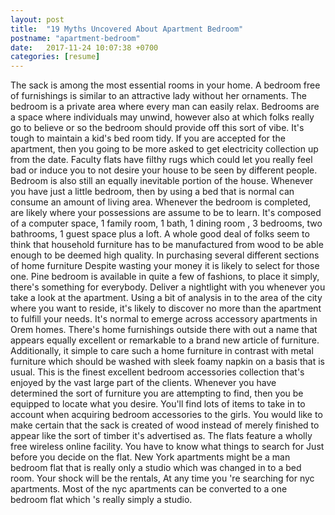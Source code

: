 ```yaml
---
layout: post
title:  "19 Myths Uncovered About Apartment Bedroom"
postname: "apartment-bedroom"
date:   2017-11-24 10:07:38 +0700
categories: [resume]
---
```

The sack is among the most essential rooms in your home. A bedroom free of furnishings is similar to an attractive lady without her ornaments. The bedroom is a private area where every man can easily relax. Bedrooms are a space where individuals may unwind, however also at which folks really go to believe or so the bedroom should provide off this sort of vibe. It's tough to maintain a kid's bed room tidy. If you are accepted for the apartment, then you going to be more asked to get electricity collection up from the date. Faculty flats have filthy rugs which could let you really feel bad or induce you to not desire your house to be seen by different people. Bedroom is also still an equally inevitable portion of the house. Whenever you have just a little bedroom, then by using a bed that is normal can consume an amount of living area. Whenever the bedroom is completed, are likely where your possessions are assume to be to learn. It's composed of a computer space, 1 family room, 1 bath, 1 dining room , 3 bedrooms, two bathrooms, 1 guest space plus a loft. A whole good deal of folks seem to think that household furniture has to be manufactured from wood to be able enough to be deemed high quality. In purchasing several different sections of home furniture Despite wasting your money it is likely to select for those one. Pine bedroom is available in quite a few of fashions, to place it simply, there's something for everybody. Deliver a nightlight with you whenever you take a look at the apartment. Using a bit of analysis in to the area of the city where you want to reside, it's likely to discover no more than the apartment to fulfill your needs. It's normal to emerge across accessory apartments in Orem homes. There's home furnishings outside there with out a name that appears equally excellent or remarkable to a brand new article of furniture. Additionally, it simple to care such a home furniture in contrast with metal furniture which should be washed with sleek foamy napkin on a basis that is usual. This is the finest excellent bedroom accessories collection that's enjoyed by the vast large part of the clients. Whenever you have determined the sort of furniture you are attempting to find, then you be equipped to locate what you desire. You'll find lots of items to take in to account when acquiring bedroom accessories to the girls. You would like to make certain that the sack is created of wood instead of merely finished to appear like the sort of timber it's advertised as. The flats feature a wholly free wireless online facility. You have to know what things to search for Just before you decide on the flat. New York apartments might be a man bedroom flat that is really only a studio which was changed in to a bed room. Your shock will be the rentals, At any time you 're searching for nyc apartments. Most of the nyc apartments can be converted to a one bedroom flat which 's really simply a studio.
